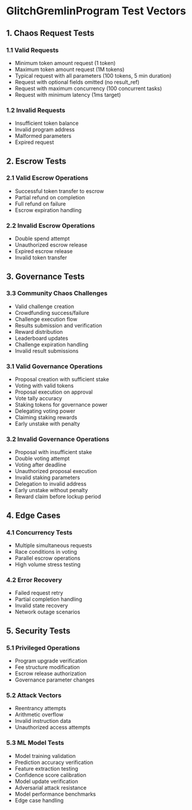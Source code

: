 # GlitchGremlinProgram Test Vectors

## 1. Chaos Request Tests

### 1.1 Valid Requests
- Minimum token amount request (1 token)
- Maximum token amount request (1M tokens)
- Typical request with all parameters (100 tokens, 5 min duration)
- Request with optional fields omitted (no result_ref)
- Request with maximum concurrency (100 concurrent tasks)
- Request with minimum latency (1ms target)

### 1.2 Invalid Requests
- Insufficient token balance
- Invalid program address
- Malformed parameters
- Expired request

## 2. Escrow Tests

### 2.1 Valid Escrow Operations
- Successful token transfer to escrow
- Partial refund on completion
- Full refund on failure
- Escrow expiration handling

### 2.2 Invalid Escrow Operations
- Double spend attempt
- Unauthorized escrow release
- Expired escrow release
- Invalid token transfer

## 3. Governance Tests

### 3.3 Community Chaos Challenges
- Valid challenge creation
- Crowdfunding success/failure
- Challenge execution flow
- Results submission and verification
- Reward distribution
- Leaderboard updates
- Challenge expiration handling
- Invalid result submissions

### 3.1 Valid Governance Operations
- Proposal creation with sufficient stake
- Voting with valid tokens
- Proposal execution on approval
- Vote tally accuracy
- Staking tokens for governance power
- Delegating voting power
- Claiming staking rewards
- Early unstake with penalty

### 3.2 Invalid Governance Operations
- Proposal with insufficient stake
- Double voting attempt
- Voting after deadline
- Unauthorized proposal execution
- Invalid staking parameters
- Delegation to invalid address
- Early unstake without penalty
- Reward claim before lockup period

## 4. Edge Cases

### 4.1 Concurrency Tests
- Multiple simultaneous requests
- Race conditions in voting
- Parallel escrow operations
- High volume stress testing

### 4.2 Error Recovery
- Failed request retry
- Partial completion handling
- Invalid state recovery
- Network outage scenarios

## 5. Security Tests

### 5.1 Privileged Operations
- Program upgrade verification
- Fee structure modification
- Escrow release authorization
- Governance parameter changes

### 5.2 Attack Vectors
- Reentrancy attempts
- Arithmetic overflow
- Invalid instruction data
- Unauthorized access attempts

### 5.3 ML Model Tests
- Model training validation
- Prediction accuracy verification
- Feature extraction testing
- Confidence score calibration
- Model update verification
- Adversarial attack resistance
- Model performance benchmarks
- Edge case handling
